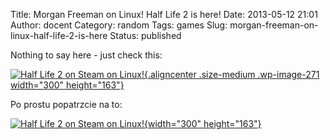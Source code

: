 Title: Morgan Freeman on Linux! Half Life 2 is here!
Date: 2013-05-12 21:01
Author: docent
Category: random
Tags: games
Slug: morgan-freeman-on-linux-half-life-2-is-here
Status: published

<!--:en-->Nothing to say here - just check this:

[![](http://maciek.lasyk.info/sysop/wp-content/uploads/2013/05/Screenshot-from-2013-05-12-225553-300x163.png "Half Life 2 on Steam on Linux!"){.aligncenter
.size-medium .wp-image-271 width="300"
height="163"}](http://maciek.lasyk.info/sysop/wp-content/uploads/2013/05/Screenshot-from-2013-05-12-225553.png)

<!--:--><!--:pl-->Po prostu popatrzcie na to:

[![](http://maciek.lasyk.info/sysop/wp-content/uploads/2013/05/Screenshot-from-2013-05-12-225553-300x163.png "Half Life 2 on Steam on Linux!"){width="300"
height="163"}](http://maciek.lasyk.info/sysop/wp-content/uploads/2013/05/Screenshot-from-2013-05-12-225553.png)<!--:-->
